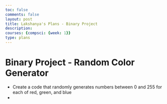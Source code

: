 ```yaml
---
toc: false
comments: false
layout: post
title: Lakshanya's Plans - Binary Project
description: 
courses: {compsci: {week: 1}}
type: plans
---
```


# Binary Project - Random Color Generator

- Create a code that randomly generates numbers between 0 and 255 for each of red, green, and blue
- 